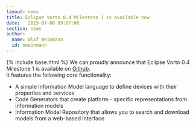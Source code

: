 ```yaml
---
layout: news
title: Eclipse Vorto 0.4 Milestone 1 is available now
date:   2015-07-08 09:07:08
section: news
author:
  name: Olaf Weinmann
  id: oweinmann
---
```

{% include base.html %}
We can proudly announce that Eclipse Vorto 0.4 Milestone 1 is available on <a href="https://github.com/eclipse/vorto" target="_blank">Github</a>.
<br>
It features the following core functionality:

* A simple Information Model language to define devices with their properties and services
* Code Generators that create platform - specific representations from information models
* Information Model Repository that allows you to search and download models from a web-based interface
